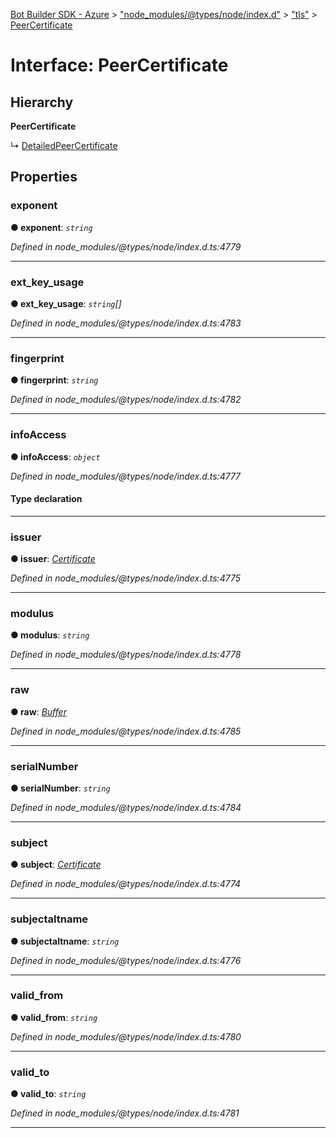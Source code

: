 [Bot Builder SDK - Azure](../README.md) > ["node_modules/@types/node/index.d"](../modules/_node_modules__types_node_index_d_.md) > ["tls"](../modules/_node_modules__types_node_index_d_._tls_.md) > [PeerCertificate](../interfaces/_node_modules__types_node_index_d_._tls_.peercertificate.md)



# Interface: PeerCertificate

## Hierarchy

**PeerCertificate**

↳  [DetailedPeerCertificate](_node_modules__types_node_index_d_._tls_.detailedpeercertificate.md)









## Properties
<a id="exponent"></a>

###  exponent

**●  exponent**:  *`string`* 

*Defined in node_modules/@types/node/index.d.ts:4779*





___

<a id="ext_key_usage"></a>

###  ext_key_usage

**●  ext_key_usage**:  *`string`[]* 

*Defined in node_modules/@types/node/index.d.ts:4783*





___

<a id="fingerprint"></a>

###  fingerprint

**●  fingerprint**:  *`string`* 

*Defined in node_modules/@types/node/index.d.ts:4782*





___

<a id="infoaccess"></a>

###  infoAccess

**●  infoAccess**:  *`object`* 

*Defined in node_modules/@types/node/index.d.ts:4777*


#### Type declaration


[index: `string`]: `string`[]⎮`undefined`






___

<a id="issuer"></a>

###  issuer

**●  issuer**:  *[Certificate](_node_modules__types_node_index_d_._tls_.certificate.md)* 

*Defined in node_modules/@types/node/index.d.ts:4775*





___

<a id="modulus"></a>

###  modulus

**●  modulus**:  *`string`* 

*Defined in node_modules/@types/node/index.d.ts:4778*





___

<a id="raw"></a>

###  raw

**●  raw**:  *[Buffer](_node_modules__types_node_index_d_.buffer.md)* 

*Defined in node_modules/@types/node/index.d.ts:4785*





___

<a id="serialnumber"></a>

###  serialNumber

**●  serialNumber**:  *`string`* 

*Defined in node_modules/@types/node/index.d.ts:4784*





___

<a id="subject"></a>

###  subject

**●  subject**:  *[Certificate](_node_modules__types_node_index_d_._tls_.certificate.md)* 

*Defined in node_modules/@types/node/index.d.ts:4774*





___

<a id="subjectaltname"></a>

###  subjectaltname

**●  subjectaltname**:  *`string`* 

*Defined in node_modules/@types/node/index.d.ts:4776*





___

<a id="valid_from"></a>

###  valid_from

**●  valid_from**:  *`string`* 

*Defined in node_modules/@types/node/index.d.ts:4780*





___

<a id="valid_to"></a>

###  valid_to

**●  valid_to**:  *`string`* 

*Defined in node_modules/@types/node/index.d.ts:4781*





___


